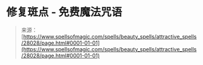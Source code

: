 <!--yml

category: 未分类

date: 2024-06-12 19:17:37

-->

# 修复斑点 - 免费魔法咒语

> 来源：[https://www.spellsofmagic.com/spells/beauty_spells/attractive_spells/28028/page.html#0001-01-01](https://www.spellsofmagic.com/spells/beauty_spells/attractive_spells/28028/page.html#0001-01-01)

